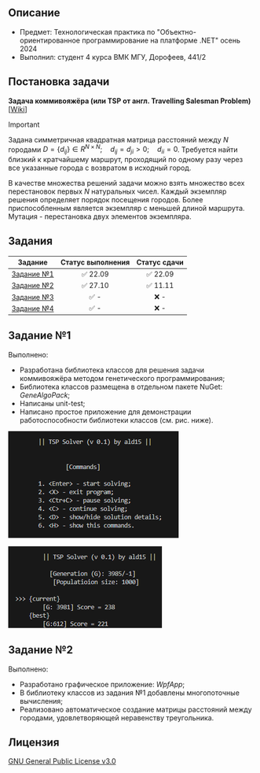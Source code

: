 ## Описание
- Предмет: Технологическая практика по "Объектно-ориентированное программирование на платформе .NET" осень 2024
- Выполнил: студент 4 курса ВМК МГУ, Дорофеев, 441/2

## Постановка задачи
**Задача коммивояжёра (или TSP от англ. Travelling Salesman Problem)** [[Wiki](https://ru.wikipedia.org/wiki/Задача_коммивояжёра)]
> 

> [!IMPORTANT]
> Задана симметричная квадратная матрица расстояний между $N$ городами $D=\{d_{ij}\}\in R^{N \times N}; \quad d_{ij}=d_{ji}>0; \quad d_{ii}=0$. Требуется найти близкий к кратчайшему маршрут, проходящий по одному разу через все указанные города с возвратом в исходный город. 
>
> В качестве множества решений задачи можно взять множество всех перестановок первых $N$ натуральных чисел. Каждый экземпляр решения определяет порядок посещения городов. Более приспособленным является экземпляр с меньшей длиной маршрута. Мутация - перестановка двух элементов экземпляра.

## Задания
|Задание|Статус выполнения|Статус сдачи|
|:-----:|:---------------:|:----------:|
|[Задание №1](https://github.com/sergey-berezin/dotnet4/blob/master/courses/autumn2024/Task1.md)|✅ 22.09|✅ 22.09
|[Задание №2](https://github.com/sergey-berezin/dotnet4/blob/master/courses/autumn2024/Task2.md)|✅ 27.10|✅ 11.11
|[Задание №3](https://github.com/sergey-berezin/dotnet4/blob/master/courses/autumn2024/Task3.md)|✅ -|❌ -
|[Задание №4](https://github.com/sergey-berezin/dotnet4/blob/master/courses/autumn2024/Task4.md)|✅ -|❌ -

## Задание №1
Выполнено:
- Разработана библиотека классов для решения задачи коммивояжёра методом генетического программирования;
- Библиотека классов размещена в отдельном пакете NuGet: *GeneAlgoPack*;
- Написаны unit-test;
- Написано простое приложение для демонстрации работоспособности библиотеки классов (см. рис. ниже).

![img-1](media/img-1.png)

![img-1](media/img-2.png)


## Задание №2
Выполнено:
- Разработано графическое приложение: *WpfApp*;
- В библиотеку классов из задания №1 добавлены многопоточные вычисления;
- Реализовано автоматическое создание матрицы расстояний между городами, удовлетворяющей неравенству треугольника.


## Лицензия
[GNU General Public License v3.0](https://www.gnu.org/licenses/gpl-3.0.html)
